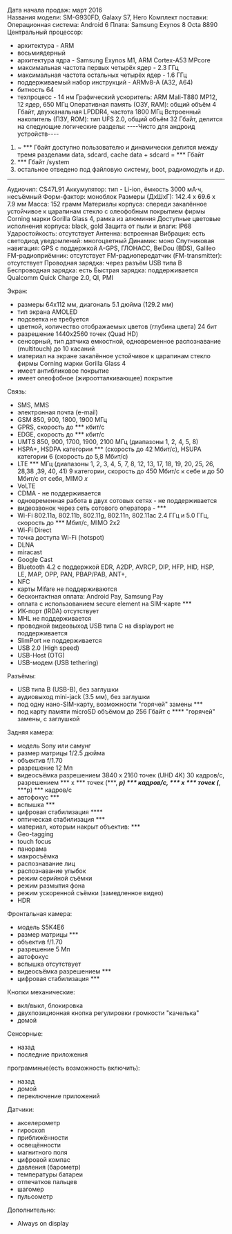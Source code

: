 Дата начала продаж: март 2016 <br>
Названия модели: SM-G930FD, Galaxy S7, Hero
Комплект поставки:
Операционная система: Android 6
Плата: Samsung Exynos 8 Octa 8890
Центральный процессор:
- архитектура - ARM
- восьмиядерный
- архитектура ядра - Samsung Exynos M1, ARM Cortex-A53 MPcore
- максимальная частота первых четырёх ядер - 2.3 ГГц
- максимальная частота остальных четырёх ядер - 1.6 ГГц
- поддерживаемый набор инструкций - ARMv8-A (A32, A64)
- битность 64
- техпроцесс - 14 нм
Графический ускоритель: ARM Mali-T880 MP12, 12 ядер, 650 МГц
Оперативная память (ОЗУ, RAM): общий объём 4 Гбайт, двухканальная LPDDR4, частота 1800 МГц
Встроенный накопитель (ПЗУ, ROM): тип UFS 2.0, общий объём 32 Гбайт, делится на следующие логические разделы:
----Чисто для андроид устройств----
1. ~ *** Гбайт доступно пользователю и динамически делится между тремя разделами data, sdcard, cache
data + sdcard = *** Гбайт
2. *** Гбайт /system
3. остальное отведено под файловую систему, boot, радиомодуль и др.
-----
Аудиочип: CS47L91
Аккумулятор: тип - Li-ion, ёмкость 3000 мА·ч, несъёмный
Форм-фактор: моноблок
Размеры (ДхШхГ): 142.4 x 69.6 x 7.9 мм
Масса: 152 грамм
Материалы корпуса: спереди закалённое устойчивое к царапинам стекло с олеофобным покрытием фирмы Corning марки Gorilla Glass 4, рамка из алюминия
Доступные цветовые исполнения корпуса: black, gold
Защита от пыли и влаги: IP68
Ударостойкость: отсутствует
Антенна: встроенная
Вибрация: есть
светодиод уведомлений: многоцветный
Динамик: моно
Спутниковая навигация: GPS с поддержкой A-GPS, ГЛОНАСС, BeiDou (BDS), Galileo
FM-радиоприёмник: отсутствует
FM-радиопередатчик (FM-transmitter): отсутствует
Проводная зарядка: через разъём USB типа B
Беспроводная зарядка: есть
Быстрая зарядка: поддерживается Qualcomm Quick Charge 2.0, QI, PMI

Экран:
- размеры 64х112 мм, диагональ 5.1 дюйма (129.2 мм)
- тип экрана AMOLED
- подсветка не требуется
- цветной, количество отображаемых цветов (глубина цвета) 24 бит
- разрешение 1440x2560 точек (Quad HD)
- сенсорный, тип датчика емкостной, одновременное распознавание (multitouch) до 10 касаний
- материал на экране закалённое устойчивое к царапинам стекло фирмы Corning марки Gorilla Glass 4
- имеет антибликовое покрытие
- имеет олеофобное (жироотталкивающее) покрытие

Связь:
- SMS, MMS
- электронная почта (e-mail)
- GSM 850, 900, 1800, 1900 МГц
- GPRS, скорость до *** кбит/с
- EDGE, скорость до *** кбит/с
- UMTS 850, 900, 1700, 1900, 2100 МГц (диапазоны 1, 2, 4, 5, 8)
- HSPA+, HSDPA категории *** (скорость до 42 Мбит/с), HSUPA категории 6 (скорость до 5,8 Мбит/с) 
- LTE *** МГц (диапазоны 1, 2, 3, 4, 5, 7, 8, 12, 13, 17, 18, 19, 20, 25, 26, 28,38 ,39, 40, 41) 9 категории, скорость до 450 Мбит/с к себе и до 50 Мбит/с от себя, MIMO *x*
- VoLTE
- CDMA - не поддерживается
- одновременная работа в двух сотовых сетях - не поддерживается
- видеозвонок через сеть сотового оператора - ***
- Wi-Fi 802.11a, 802.11b, 802.11g, 802.11n, 802.11ac 2.4 ГГц и 5.0 ГГц, скорость до *** Мбит/с, MIMO 2x2
- Wi-Fi Direct
- точка доступа Wi-Fi (hotspot)
- DLNA
- miracast
- Google Cast
- Bluetooth 4.2 с поддержкой EDR, A2DP, AVRCP, DIP, HFP, HID, HSP, LE, MAP, OPP, PAN, PBAP/PAB, ANT+, 
- NFC 
- карты Mifare не поддерживаются
- бесконтактная оплата: Android Pay, Samsung Pay
- оплата с использованием secure element на SIM-карте ***
- ИК-порт (IRDA) отсутствует
- MHL не поддерживается
- проводной видеовыход USB типа C на displayport не поддерживается
- SlimPort не поддерживается
- USB 2.0 (High speed)
- USB-Host (OTG)
- USB-модем (USB tethering)

Разъёмы:
- USB типа B (USB-B), без заглушки
- аудиовыход mini-jack (3.5 мм), без заглушки
- под одну нано-SIM-карту, возможности "горячей" замены *** 
- под карту памяти microSD объёмом до 256 Гбайт с **** "горячей" замены, с заглушкой

Задняя камера:
- модель Sony или самунг
- размер матрицы 1/2.5 дюйма
- объектив  f/1.70
- разрешение 12 Мп 
- видеосъёмка разрешением 3840 x 2160 точек (UHD 4K) 30 кадров/с, разрешением *** х *** точек (***, ***p) *** кадров/с, *** х *** точек (***, ***p) *** кадров/с
- автофокус ***
- вспышка ***
- цифровая стабилизация ****
- оптическая стабилизация ***
- материал, которым накрыт объектив: ***
- Geo-tagging
- touch focus
- панорама
- макросъёмка
- распознавание лиц
- распознавание улыбок
- режим серийной съёмки
- режим размытия фона
- режим ускоренной съёмки (замедленное видео)
- HDR

Фронтальная камера:
- модель S5K4E6
- размер матрицы ***
- объектив f/1.70
- разрешение 5 Мп
- автофокус 
- вспышка отсутствует
- видеосъёмка разрешением ***
- цифровая стабилизация ***

Кнопки
механические:
- вкл/выкл, блокировка
- двухпозиционная кнопка регулировки громкости "качелька"
- домой

Сенсорные:
- назад
- последние приложения

программные(есть возможность включить):
- назад
- домой
- переключение приложений

Датчики:
- акселерометр
- гироскоп
- приближённости
- освещённости
- магнитного поля
- цифровой компас
- давления (барометр)
- температуры батареи
- отпечатков пальцев
- шагомер
- пульсометр 

Дополнительно:
- Always on display

